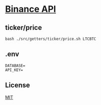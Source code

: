 # [Binance API](https://binance-docs.github.io/apidocs/spot/en/#change-log)

## ticker/price

```
bash ./src/getters/ticker/price.sh LTCBTC
```

## .env

```
DATABASE=
API_KEY=

```

## License

[MIT](./LICENSE)
